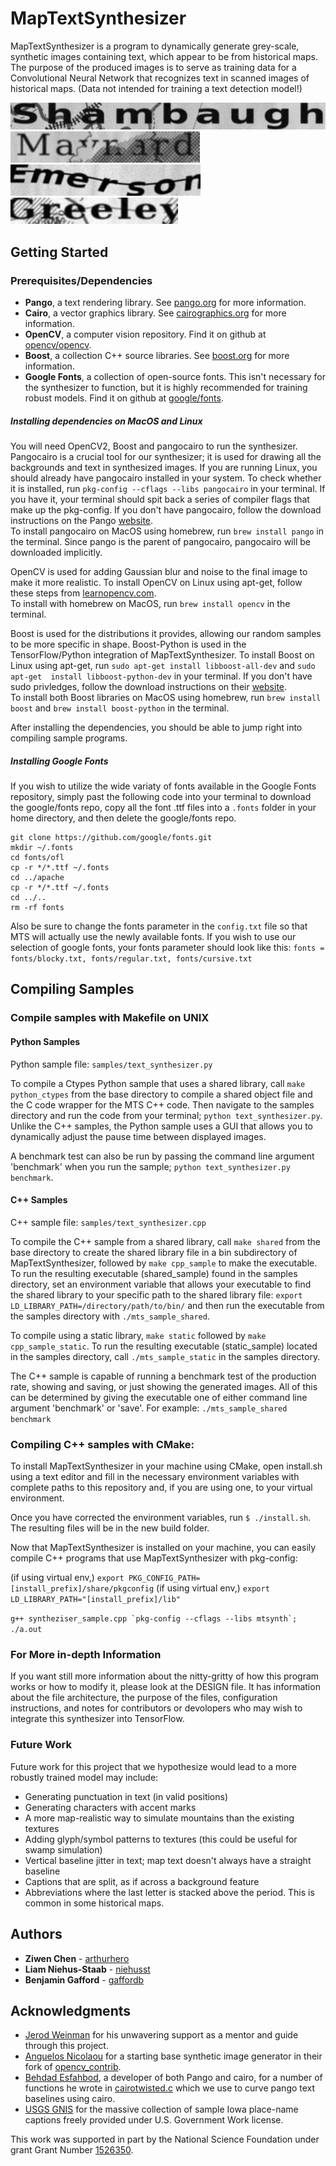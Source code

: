 # MapTextSynthesizer

MapTextSynthesizer is a program to dynamically generate grey-scale, synthetic images containing text, which appear to be from historical maps. The purpose of the produced images is to serve as training data for a Convolutional Neural Network that recognizes text in scanned images of historical maps. 
(Data not intended for training a text detection model!)

![MTS produced image, caption: Shambaugh](samples/images/Shambaugh.png)
![MTS produced image, caption: Maynard](samples/images/Maynard.png)
![MTS produced image, caption: Emerson](samples/images/Emerson.png)
![MTS produced image, caption: Greeley](samples/images/Greeley.png)

## Getting Started

### Prerequisites/Dependencies

* **Pango**, a text rendering library. See [pango.org](https://www.pango.org/) for more information.
* **Cairo**, a vector graphics library. See [cairographics.org](https://cairographics.org/) for more information.
* **OpenCV**, a computer vision repository. Find it on github at [opencv/opencv](https://github.com/opencv/opencv).
* **Boost**, a collection C++ source libraries. See [boost.org](https://www.boost.org/) for more information.
* **Google Fonts**, a collection of open-source fonts. This isn't necessary for the synthesizer to function, but it is highly recommended for training robust models. Find it on github at [google/fonts](https://github.com/google/fonts/).

##### Installing dependencies on MacOS and Linux

You will need OpenCV2, Boost and pangocairo to run the synthesizer.  
Pangocairo is a crucial tool for our synthesizer; it is used for drawing all the backgrounds and text in synthesized images. If you are running Linux, you should already have pangocairo installed in your system. To check whether it is installed, run `pkg-config --cflags --libs pangocairo` in your terminal. If you have it, your terminal should spit back a series of compiler flags that make up the pkg-config. If you don't have pangocairo, follow the download instructions on the Pango [website](https://www.pango.org/Download).  
To install pangocairo on MacOS using homebrew, run ```brew install pango``` in the terminal. Since pango is the parent of pangocairo, pangocairo will be downloaded implicitly. 

OpenCV is used for adding Gaussian blur and noise to the final image to make it more realistic.
To install OpenCV on Linux using apt-get, follow these steps from [learnopencv.com](https://www.learnopencv.com/install-opencv3-on-ubuntu/).   
To install with homebrew on MacOS, run ```brew install opencv``` in the terminal.

Boost is used for the distributions it provides, allowing our random samples to be more specific in shape. Boost-Python is used in the TensorFlow/Python integration of MapTextSynthesizer. To install Boost on Linux using apt-get, run ```sudo apt-get install libboost-all-dev``` and ```sudo apt-get  install libboost-python-dev``` in your terminal. If you don't have sudo privledges, follow the download instructions on their [website](https://www.boost.org/users/download/).   
To install both Boost libraries on MacOS using homebrew, run ```brew install boost``` and ```brew install boost-python``` in the terminal.

After installing the dependencies, you should be able to jump right into compiling sample programs.

##### Installing Google Fonts

If you wish to utilize the wide variaty of fonts available in the Google Fonts repository, simply past the following code into your terminal to download the google/fonts repo, copy all the font .ttf files into a `.fonts` folder in your home directory, and then delete the google/fonts repo.

```
git clone https://github.com/google/fonts.git
mkdir ~/.fonts
cd fonts/ofl
cp -r */*.ttf ~/.fonts
cd ../apache
cp -r */*.ttf ~/.fonts
cd ../..
rm -rf fonts
```

Also be sure to change the fonts parameter in the `config.txt` file so that MTS will actually use the newly available fonts. If you wish to use our selection of google fonts, your fonts parameter should look like this:
```fonts = fonts/blocky.txt, fonts/regular.txt, fonts/cursive.txt```

## Compiling Samples

### Compile samples with Makefile on UNIX  

#### Python Samples

Python sample file: ```samples/text_synthesizer.py```

To compile a Ctypes Python sample that uses a shared library, call ```make python_ctypes``` from the base directory to compile a shared object file and the C code wrapper for the MTS C++ code. Then navigate to the samples directory and run the code from your terminal; ```python text_synthesizer.py```.
Unlike the C++ samples, the Python sample uses a GUI that allows you to dynamically adjust the pause time between displayed images.

A benchmark test can also be run by passing the command line argument 'benchmark' when you run the sample; ```python text_synthesizer.py benchmark```.

#### C++ Samples

C++ sample file: ```samples/text_synthesizer.cpp```

To compile the C++ sample from a shared library, call ```make shared``` from the base directory to create the shared library file in a bin subdirectory of MapTextSynthesizer, followed by ```make cpp_sample``` to make the executable. To run the resulting executable (shared_sample) found in the samples directory, set an environment variable that allows your executable to find the shared library to your specific path to the shared library file: ```export LD_LIBRARY_PATH=/directory/path/to/bin/``` and then run the executable from the samples directory with ```./mts_sample_shared```.

To compile using a static library, ```make static``` followed by ```make cpp_sample_static```. To run the resulting executable (static_sample) located in the samples directory, call ```./mts_sample_static``` in the samples directory.

The C++ sample is capable of running a benchmark test of the production rate, showing and saving, or just showing the generated images. All of this can be determined by giving the executable one of either command line argument 'benchmark' or 'save'. For example: ```./mts_sample_shared benchmark```

### Compiling C++ samples with CMake:

To install MapTextSynthesizer in your machine using CMake, open install.sh using a text editor and fill in the necessary environment variables with complete paths to this repository and, if you are using one, to your virtual environment. 

Once you have corrected the environment variables, run `` $ ./install.sh ``. The resulting files will be in the new build folder.

Now that MapTextSynthesizer is installed on your machine, you can easily compile C++ programs that use MapTextSynthesizer with pkg-config:

(if using virtual env,) `` export PKG_CONFIG_PATH=[install_prefix]/share/pkgconfig ``
(if using virtual env,) `` export LD_LIBRARY_PATH="[install_prefix]/lib" ``

``g++ syntheziser_sample.cpp `pkg-config --cflags --libs mtsynth`; ./a.out``

### For More in-depth Information

If you want still more information about the nitty-gritty of how this program works or how to modify it, please look at the DESIGN file. It has information about the file architecture, the purpose of the files, configuration instructions, and notes for contributors or devolopers who may wish to integrate this synthesizer into TensorFlow.

### Future Work

Future work for this project that we hypothesize would lead to a more robustly trained model may include:  
* Generating punctuation in text (in valid positions)
* Generating characters with accent marks
* A more map-realistic way to simulate mountains than the existing textures
* Adding glyph/symbol patterns to textures (this could be useful for swamp simulation)
* Vertical baseline jitter in text; map text doesn't always have a straight baseline
* Captions that are split, as if across a background feature
* Abbreviations where the last letter is stacked above the period. This is common in some historical maps.

## Authors

* **Ziwen Chen** - [arthurhero](https://github.com/arthurhero)
* **Liam Niehus-Staab** - [niehusst](https://github.com/niehusst)
* **Benjamin Gafford** - [gaffordb](https://github.com/gaffordb)

## Acknowledgments

* [Jerod Weinman](https://github.com/weinman) for his unwavering support as a mentor and guide through this project.
* [Anguelos Nicolaou](https://github.com/anguelos) for a starting base synthetic image generator in their fork of [opencv_contrib](https://github.com/anguelos/opencv_contrib/blob/gsoc_final_submission/modules/text/samples/text_synthesiser.py). 
* [Behdad Esfahbod](https://github.com/behdad), a developer of both Pango and cairo, for a number of functions he wrote in [cairotwisted.c](https://github.com/phuang/pango/blob/master/examples/cairotwisted.c) which we use to curve pango text baselines using cairo.
* [USGS GNIS](https://geonames.usgs.gov/domestic/index.html) for the massive collection of sample Iowa place-name captions freely provided under U.S. Government Work license.

This work was supported in part by the National Science Foundation under grant Grant Number [1526350](http://www.nsf.gov/awardsearch/showAward.do?AwardNumber=1526350).